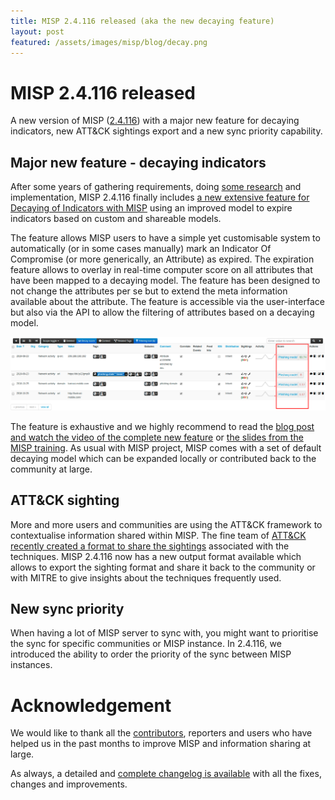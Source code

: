 ```yaml
---
title: MISP 2.4.116 released (aka the new decaying feature)
layout: post
featured: /assets/images/misp/blog/decay.png
---
```


# MISP 2.4.116 released

A new version of MISP ([2.4.116](https://github.com/MISP/MISP/tree/v2.4.116)) with a major new feature for decaying indicators, new ATT&CK sightings export and a new sync priority capability.

## Major new feature - decaying indicators

After some years of gathering requirements, doing [some research](https://arxiv.org/abs/1803.11052) and implementation, MISP 2.4.116 finally includes [a new extensive feature for Decaying of Indicators with MISP](https://www.misp-project.org/2019/09/12/Decaying-Of-Indicators.html) using an improved model to expire indicators based on custom and shareable models.

The feature allows MISP users to have a simple yet customisable system to automatically (or in some cases manually) mark an Indicator Of Compromise (or more generically, an Attribute) as expired. The expiration feature allows to overlay in real-time computer score on all attributes that have been mapped to a decaying model. The feature has been designed to not change the attributes per se but to extend the meta information available about the attribute. The feature is accessible via the user-interface but also via the API to allow the filtering of attributes based on a decaying model.

<img src="/assets/images/misp/blog/decaying/dm-event.png" alt="Decaying Model index" width="700"/>

The feature is exhaustive and we highly recommend to read the [blog post and watch the video of the complete new feature](https://www.misp-project.org/2019/09/12/Decaying-Of-Indicators.html) or [the slides from the MISP training](https://www.misp-project.org/misp-training/a.5-decaying-indicators.pdf). As usual with MISP project, MISP comes with a set of default decaying model which can be expanded locally or contributed back to the community at large.

## ATT&CK sighting

More and more users and communities are using the ATT&CK framework to contextualise information shared within MISP. The fine team of [ATT&CK recently created a format to share the sightings](https://attack.mitre.org/resources/sightings/) associated with the techniques. MISP 2.4.116 now has a new output format available which allows to export the sighting format and share it back to the community or with MITRE to give insights about the techniques frequently used.

## New sync priority

When having a lot of MISP server to sync with, you might want to prioritise the sync for specific communities or MISP instance. In 2.4.116, we introduced the ability to order the priority of the sync between MISP instances.

# Acknowledgement

We would like to thank all the [contributors](/contributors), reporters and users who have helped us in the past months to improve MISP and information sharing at large.

As always, a detailed and [complete changelog is available](https://www.misp-project.org/Changelog.txt) with all the fixes, changes and improvements.

